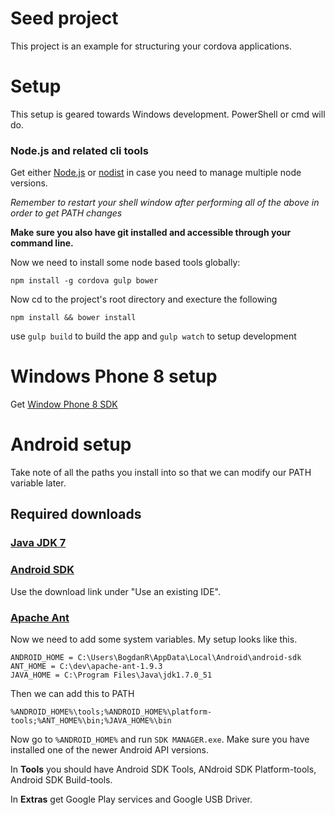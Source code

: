 # Seed project
This project is an example for structuring your cordova applications.

# Setup
This setup is geared towards Windows development. PowerShell or cmd will do.

### Node.js and related cli tools
Get either [Node.js](http://nodejs.org/) or [nodist](https://github.com/marcelklehr/nodist) in case you need to manage multiple node versions.

*Remember to restart your shell window after performing all of the above in order to get PATH changes*

**Make sure you also have git installed and accessible through your command line.**

Now we need to install some node based tools globally:

```
npm install -g cordova gulp bower
```

Now cd to the project's root directory and execture the following
```
npm install && bower install
```

use `gulp build` to build the app and `gulp watch` to setup development

# Windows Phone 8 setup

Get [Window Phone 8 SDK](http://www.microsoft.com/en-us/download/details.aspx?id=35471)

# Android setup
Take note of all the paths you install into so that we can modify our PATH variable later.

## Required downloads

### [Java JDK 7](http://www.oracle.com/technetwork/java/javase/downloads/)

### [Android SDK](http://developer.android.com/sdk/)
Use the download link under "Use an existing IDE".

### [Apache Ant](http://ant.apache.org/bindownload.cgi)

Now we need to add some system variables. My setup looks like this.
```
ANDROID_HOME = C:\Users\BogdanR\AppData\Local\Android\android-sdk
ANT_HOME = C:\dev\apache-ant-1.9.3
JAVA_HOME = C:\Program Files\Java\jdk1.7.0_51
```

Then we can add this to PATH
```
%ANDROID_HOME%\tools;%ANDROID_HOME%\platform-tools;%ANT_HOME%\bin;%JAVA_HOME%\bin
```

Now go to `%ANDROID_HOME%` and run `SDK MANAGER.exe`. Make sure you have installed one of the newer Android API versions.

In **Tools** you should have Android SDK Tools, ANdroid SDK Platform-tools, Android SDK Build-tools.

In **Extras** get Google Play services and Google USB Driver.
